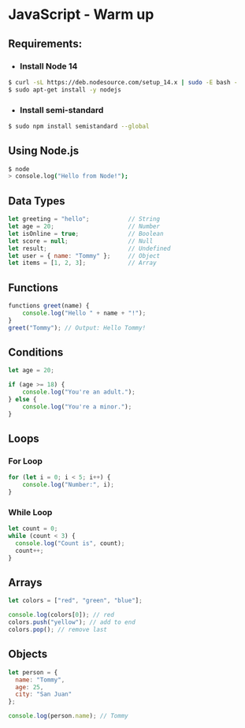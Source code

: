 # JavaScript - Warm up

## Requirements:

* ### Install Node 14

```bash
$ curl -sL https://deb.nodesource.com/setup_14.x | sudo -E bash -
$ sudo apt-get install -y nodejs
```

* ### Install semi-standard
```bash
$ sudo npm install semistandard --global
```

## Using Node.js
```bash
$ node
> console.log("Hello from Node!");
```
## Data Types
```javascript
let greeting = "hello";           // String
let age = 20;                     // Number
let isOnline = true;              // Boolean
let score = null;                 // Null
let result;                       // Undefined
let user = { name: "Tommy" };     // Object
let items = [1, 2, 3];            // Array
```

## Functions
```javascript
functions greet(name) {
    console.log("Hello " + name + "!");
}
greet("Tommy"); // Output: Hello Tommy!
```

## Conditions
```javascript
let age = 20;

if (age >= 18) {
    console.log("You're an adult.");
} else {
    console.log("You're a minor.");
}
```

## Loops
### For Loop
```javascript
for (let i = 0; i < 5; i++) {
    console.log("Number:", i);
}
```
### While Loop
```javascript
let count = 0;
while (count < 3) {
  console.log("Count is", count);
  count++;
}
```

## Arrays
```javascript
let colors = ["red", "green", "blue"];

console.log(colors[0]); // red
colors.push("yellow"); // add to end
colors.pop(); // remove last
```

## Objects
```javascript
let person = {
  name: "Tommy",
  age: 25,
  city: "San Juan"
};

console.log(person.name); // Tommy
```
